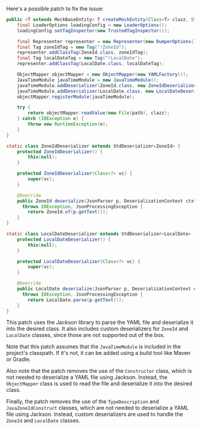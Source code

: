 Here's a possible patch to fix the issue:

```java
public <T extends MockBaseEntity> T createMockEntity(Class<T> clazz, String path) {
    final LoaderOptions loadingConfig = new LoaderOptions();
    loadingConfig.setTagInspector(new TrustedTagInspector());

    final Representer representer = new Representer(new DumperOptions());
    final Tag zoneIdTag = new Tag("!ZoneId");
    representer.addClassTag(ZoneId.class, zoneIdTag);
    final Tag localDateTag = new Tag("!LocalDate");
    representer.addClassTag(LocalDate.class, localDateTag);

    ObjectMapper objectMapper = new ObjectMapper(new YAMLFactory());
    JavaTimeModule javaTimeModule = new JavaTimeModule();
    javaTimeModule.addDeserializer(ZoneId.class, new ZoneIdDeserializer());
    javaTimeModule.addDeserializer(LocalDate.class, new LocalDateDeserializer());
    objectMapper.registerModule(javaTimeModule);

    try {
        return objectMapper.readValue(new File(path), clazz);
    } catch (IOException e) {
        throw new RuntimeException(e);
    }
}

static class ZoneIdDeserializer extends StdDeserializer<ZoneId> {
    protected ZoneIdDeserializer() {
        this(null);
    }

    protected ZoneIdDeserializer(Class<?> vc) {
        super(vc);
    }

    @Override
    public ZoneId deserialize(JsonParser p, DeserializationContext ctxt)
      throws IOException, JsonProcessingException {
        return ZoneId.of(p.getText());
    }
}

static class LocalDateDeserializer extends StdDeserializer<LocalDate> {
    protected LocalDateDeserializer() {
        this(null);
    }

    protected LocalDateDeserializer(Class<?> vc) {
        super(vc);
    }

    @Override
    public LocalDate deserialize(JsonParser p, DeserializationContext ctxt)
      throws IOException, JsonProcessingException {
        return LocalDate.parse(p.getText());
    }
}
```

This patch uses the Jackson library to parse the YAML file and deserialize it into the desired class. It also includes custom deserializers for `ZoneId` and `LocalDate` classes, since those are not supported out of the box.

Note that this patch assumes that the `JavaTimeModule` is included in the project's classpath. If it's not, it can be added using a build tool like Maven or Gradle.

Also note that the patch removes the use of the `Constructor` class, which is not needed to deserialize a YAML file using Jackson. Instead, the `ObjectMapper` class is used to read the file and deserialize it into the desired class.

Finally, the patch removes the use of the `TypeDescription` and `JavaZoneIdConstruct` classes, which are not needed to deserialize a YAML file using Jackson. Instead, custom deserializers are used to handle the `ZoneId` and `LocalDate` classes.